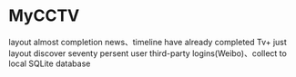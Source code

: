 # MyCCTV
layout almost completion
news、timeline have already completed
Tv+ just layout
discover seventy persent
user third-party logins(Weibo)、collect to local SQLite database
